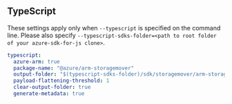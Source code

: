 ## TypeScript

These settings apply only when `--typescript` is specified on the command line.
Please also specify `--typescript-sdks-folder=<path to root folder of your azure-sdk-for-js clone>`.

``` yaml $(typescript)
typescript:
  azure-arm: true
  package-name: "@azure/arm-storagemover"
  output-folder: "$(typescript-sdks-folder)/sdk/storagemover/arm-storagemover"
  payload-flattening-threshold: 1
  clear-output-folder: true
  generate-metadata: true
```
